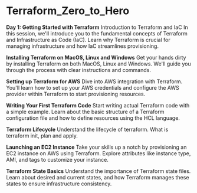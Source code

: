 # Terraform_Zero_to_Hero
**Day 1: Getting Started with Terraform**
Introduction to Terraform and IaC
In this session, we'll introduce you to  the fundamental concepts of Terraform and Infrastructure as Code (IaC). Learn why Terraform is crucial for managing infrastructure and how IaC streamlines provisioning.

**Installing Terraform on MacOS, Linux and Windows**
Get your hands dirty by installing Terraform on both MacOS, Linux and Windows. We'll guide you through the process with clear instructions and commands.

**Setting up Terraform for AWS**
Dive into AWS integration with Terraform. You'll learn how to set up your AWS credentials and configure the AWS provider within Terraform to start provisioning resources.

**Writing Your First Terraform Code**
Start writing actual Terraform code with a simple example. Learn about the basic structure of a Terraform configuration file and how to define resources using the HCL language.

**Terraform Lifecycle**
Understand the lifecycle of terraform. What is terraform init, plan and apply.

**Launching an EC2 Instance**
Take your skills up a notch by provisioning an EC2 instance on AWS using Terraform. Explore attributes like instance type, AMI, and tags to customize your instance.

**Terraform State Basics**
Understand the importance of Terraform state files. Learn about desired and current states, and how Terraform manages these states to ensure infrastructure consistency.
